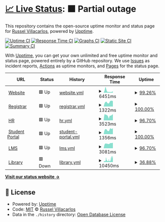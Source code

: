# [📈 Live Status](https://demo.upptime.js.org): <!--live status--> **🟧 Partial outage**

This repository contains the open-source uptime monitor and status page for [Russel Villacarlos](https://demo.upptime.js.org), powered by [Upptime](https://github.com/upptime/upptime).

[![Uptime CI](https://github.com/rlvillacarlos/cvsu-site-monitor/workflows/Uptime%20CI/badge.svg)](https://github.com/rlvillacarlos/cvsu-site-monitor/actions?query=workflow%3A%22Uptime+CI%22)
[![Response Time CI](https://github.com/rlvillacarlos/cvsu-site-monitor/workflows/Response%20Time%20CI/badge.svg)](https://github.com/rlvillacarlos/cvsu-site-monitor/actions?query=workflow%3A%22Response+Time+CI%22)
[![Graphs CI](https://github.com/rlvillacarlos/cvsu-site-monitor/workflows/Graphs%20CI/badge.svg)](https://github.com/rlvillacarlos/cvsu-site-monitor/actions?query=workflow%3A%22Graphs+CI%22)
[![Static Site CI](https://github.com/rlvillacarlos/cvsu-site-monitor/workflows/Static%20Site%20CI/badge.svg)](https://github.com/rlvillacarlos/cvsu-site-monitor/actions?query=workflow%3A%22Static+Site+CI%22)
[![Summary CI](https://github.com/rlvillacarlos/cvsu-site-monitor/workflows/Summary%20CI/badge.svg)](https://github.com/rlvillacarlos/cvsu-site-monitor/actions?query=workflow%3A%22Summary+CI%22)

With [Upptime](https://upptime.js.org), you can get your own unlimited and free uptime monitor and status page, powered entirely by a GitHub repository. We use [Issues](https://github.com/rlvillacarlos/cvsu-site-monitor/issues) as incident reports, [Actions](https://github.com/rlvillacarlos/cvsu-site-monitor/actions) as uptime monitors, and [Pages](https://demo.upptime.js.org) for the status page.

<!--start: status pages-->
<!-- This summary is generated by Upptime (https://github.com/upptime/upptime) -->
<!-- Do not edit this manually, your changes will be overwritten -->
<!-- prettier-ignore -->
| URL | Status | History | Response Time | Uptime |
| --- | ------ | ------- | ------------- | ------ |
| <img alt="" src="https://icons.duckduckgo.com/ip3/cvsu.edu.ph.ico" height="13"> [Website](https://cvsu.edu.ph) | 🟩 Up | [website.yml](https://github.com/rlvillacarlos/cvsu-site-monitor/commits/HEAD/history/website.yml) | <details><summary><img alt="Response time graph" src="./graphs/website/response-time-week.png" height="20"> 6451ms</summary><br><a href="https://rlvillacarlos.github.io/cvsu-site-monitor/history/website"><img alt="Response time 5162" src="https://img.shields.io/endpoint?url=https%3A%2F%2Fraw.githubusercontent.com%2Frlvillacarlos%2Fcvsu-site-monitor%2FHEAD%2Fapi%2Fwebsite%2Fresponse-time.json"></a><br><a href="https://rlvillacarlos.github.io/cvsu-site-monitor/history/website"><img alt="24-hour response time 5734" src="https://img.shields.io/endpoint?url=https%3A%2F%2Fraw.githubusercontent.com%2Frlvillacarlos%2Fcvsu-site-monitor%2FHEAD%2Fapi%2Fwebsite%2Fresponse-time-day.json"></a><br><a href="https://rlvillacarlos.github.io/cvsu-site-monitor/history/website"><img alt="7-day response time 6451" src="https://img.shields.io/endpoint?url=https%3A%2F%2Fraw.githubusercontent.com%2Frlvillacarlos%2Fcvsu-site-monitor%2FHEAD%2Fapi%2Fwebsite%2Fresponse-time-week.json"></a><br><a href="https://rlvillacarlos.github.io/cvsu-site-monitor/history/website"><img alt="30-day response time 4190" src="https://img.shields.io/endpoint?url=https%3A%2F%2Fraw.githubusercontent.com%2Frlvillacarlos%2Fcvsu-site-monitor%2FHEAD%2Fapi%2Fwebsite%2Fresponse-time-month.json"></a><br><a href="https://rlvillacarlos.github.io/cvsu-site-monitor/history/website"><img alt="1-year response time 5452" src="https://img.shields.io/endpoint?url=https%3A%2F%2Fraw.githubusercontent.com%2Frlvillacarlos%2Fcvsu-site-monitor%2FHEAD%2Fapi%2Fwebsite%2Fresponse-time-year.json"></a></details> | <details><summary><a href="https://rlvillacarlos.github.io/cvsu-site-monitor/history/website">99.26%</a></summary><a href="https://rlvillacarlos.github.io/cvsu-site-monitor/history/website"><img alt="All-time uptime 75.89%" src="https://img.shields.io/endpoint?url=https%3A%2F%2Fraw.githubusercontent.com%2Frlvillacarlos%2Fcvsu-site-monitor%2FHEAD%2Fapi%2Fwebsite%2Fuptime.json"></a><br><a href="https://rlvillacarlos.github.io/cvsu-site-monitor/history/website"><img alt="24-hour uptime 100.00%" src="https://img.shields.io/endpoint?url=https%3A%2F%2Fraw.githubusercontent.com%2Frlvillacarlos%2Fcvsu-site-monitor%2FHEAD%2Fapi%2Fwebsite%2Fuptime-day.json"></a><br><a href="https://rlvillacarlos.github.io/cvsu-site-monitor/history/website"><img alt="7-day uptime 99.26%" src="https://img.shields.io/endpoint?url=https%3A%2F%2Fraw.githubusercontent.com%2Frlvillacarlos%2Fcvsu-site-monitor%2FHEAD%2Fapi%2Fwebsite%2Fuptime-week.json"></a><br><a href="https://rlvillacarlos.github.io/cvsu-site-monitor/history/website"><img alt="30-day uptime 97.80%" src="https://img.shields.io/endpoint?url=https%3A%2F%2Fraw.githubusercontent.com%2Frlvillacarlos%2Fcvsu-site-monitor%2FHEAD%2Fapi%2Fwebsite%2Fuptime-month.json"></a><br><a href="https://rlvillacarlos.github.io/cvsu-site-monitor/history/website"><img alt="1-year uptime 91.32%" src="https://img.shields.io/endpoint?url=https%3A%2F%2Fraw.githubusercontent.com%2Frlvillacarlos%2Fcvsu-site-monitor%2FHEAD%2Fapi%2Fwebsite%2Fuptime-year.json"></a></details>
| <img alt="" src="https://icons.duckduckgo.com/ip3/registrar.cvsu.edu.ph.ico" height="13"> [Registrar](https://registrar.cvsu.edu.ph) | 🟩 Up | [registrar.yml](https://github.com/rlvillacarlos/cvsu-site-monitor/commits/HEAD/history/registrar.yml) | <details><summary><img alt="Response time graph" src="./graphs/registrar/response-time-week.png" height="20"> 1322ms</summary><br><a href="https://rlvillacarlos.github.io/cvsu-site-monitor/history/registrar"><img alt="Response time 2949" src="https://img.shields.io/endpoint?url=https%3A%2F%2Fraw.githubusercontent.com%2Frlvillacarlos%2Fcvsu-site-monitor%2FHEAD%2Fapi%2Fregistrar%2Fresponse-time.json"></a><br><a href="https://rlvillacarlos.github.io/cvsu-site-monitor/history/registrar"><img alt="24-hour response time 1566" src="https://img.shields.io/endpoint?url=https%3A%2F%2Fraw.githubusercontent.com%2Frlvillacarlos%2Fcvsu-site-monitor%2FHEAD%2Fapi%2Fregistrar%2Fresponse-time-day.json"></a><br><a href="https://rlvillacarlos.github.io/cvsu-site-monitor/history/registrar"><img alt="7-day response time 1322" src="https://img.shields.io/endpoint?url=https%3A%2F%2Fraw.githubusercontent.com%2Frlvillacarlos%2Fcvsu-site-monitor%2FHEAD%2Fapi%2Fregistrar%2Fresponse-time-week.json"></a><br><a href="https://rlvillacarlos.github.io/cvsu-site-monitor/history/registrar"><img alt="30-day response time 1757" src="https://img.shields.io/endpoint?url=https%3A%2F%2Fraw.githubusercontent.com%2Frlvillacarlos%2Fcvsu-site-monitor%2FHEAD%2Fapi%2Fregistrar%2Fresponse-time-month.json"></a><br><a href="https://rlvillacarlos.github.io/cvsu-site-monitor/history/registrar"><img alt="1-year response time 3301" src="https://img.shields.io/endpoint?url=https%3A%2F%2Fraw.githubusercontent.com%2Frlvillacarlos%2Fcvsu-site-monitor%2FHEAD%2Fapi%2Fregistrar%2Fresponse-time-year.json"></a></details> | <details><summary><a href="https://rlvillacarlos.github.io/cvsu-site-monitor/history/registrar">100.00%</a></summary><a href="https://rlvillacarlos.github.io/cvsu-site-monitor/history/registrar"><img alt="All-time uptime 73.57%" src="https://img.shields.io/endpoint?url=https%3A%2F%2Fraw.githubusercontent.com%2Frlvillacarlos%2Fcvsu-site-monitor%2FHEAD%2Fapi%2Fregistrar%2Fuptime.json"></a><br><a href="https://rlvillacarlos.github.io/cvsu-site-monitor/history/registrar"><img alt="24-hour uptime 100.00%" src="https://img.shields.io/endpoint?url=https%3A%2F%2Fraw.githubusercontent.com%2Frlvillacarlos%2Fcvsu-site-monitor%2FHEAD%2Fapi%2Fregistrar%2Fuptime-day.json"></a><br><a href="https://rlvillacarlos.github.io/cvsu-site-monitor/history/registrar"><img alt="7-day uptime 100.00%" src="https://img.shields.io/endpoint?url=https%3A%2F%2Fraw.githubusercontent.com%2Frlvillacarlos%2Fcvsu-site-monitor%2FHEAD%2Fapi%2Fregistrar%2Fuptime-week.json"></a><br><a href="https://rlvillacarlos.github.io/cvsu-site-monitor/history/registrar"><img alt="30-day uptime 98.59%" src="https://img.shields.io/endpoint?url=https%3A%2F%2Fraw.githubusercontent.com%2Frlvillacarlos%2Fcvsu-site-monitor%2FHEAD%2Fapi%2Fregistrar%2Fuptime-month.json"></a><br><a href="https://rlvillacarlos.github.io/cvsu-site-monitor/history/registrar"><img alt="1-year uptime 95.22%" src="https://img.shields.io/endpoint?url=https%3A%2F%2Fraw.githubusercontent.com%2Frlvillacarlos%2Fcvsu-site-monitor%2FHEAD%2Fapi%2Fregistrar%2Fuptime-year.json"></a></details>
| <img alt="" src="https://icons.duckduckgo.com/ip3/hr.cvsu.edu.ph.ico" height="13"> [HR](https://hr.cvsu.edu.ph) | 🟩 Up | [hr.yml](https://github.com/rlvillacarlos/cvsu-site-monitor/commits/HEAD/history/hr.yml) | <details><summary><img alt="Response time graph" src="./graphs/hr/response-time-week.png" height="20"> 3523ms</summary><br><a href="https://rlvillacarlos.github.io/cvsu-site-monitor/history/hr"><img alt="Response time 3332" src="https://img.shields.io/endpoint?url=https%3A%2F%2Fraw.githubusercontent.com%2Frlvillacarlos%2Fcvsu-site-monitor%2FHEAD%2Fapi%2Fhr%2Fresponse-time.json"></a><br><a href="https://rlvillacarlos.github.io/cvsu-site-monitor/history/hr"><img alt="24-hour response time 4415" src="https://img.shields.io/endpoint?url=https%3A%2F%2Fraw.githubusercontent.com%2Frlvillacarlos%2Fcvsu-site-monitor%2FHEAD%2Fapi%2Fhr%2Fresponse-time-day.json"></a><br><a href="https://rlvillacarlos.github.io/cvsu-site-monitor/history/hr"><img alt="7-day response time 3523" src="https://img.shields.io/endpoint?url=https%3A%2F%2Fraw.githubusercontent.com%2Frlvillacarlos%2Fcvsu-site-monitor%2FHEAD%2Fapi%2Fhr%2Fresponse-time-week.json"></a><br><a href="https://rlvillacarlos.github.io/cvsu-site-monitor/history/hr"><img alt="30-day response time 4364" src="https://img.shields.io/endpoint?url=https%3A%2F%2Fraw.githubusercontent.com%2Frlvillacarlos%2Fcvsu-site-monitor%2FHEAD%2Fapi%2Fhr%2Fresponse-time-month.json"></a><br><a href="https://rlvillacarlos.github.io/cvsu-site-monitor/history/hr"><img alt="1-year response time 3332" src="https://img.shields.io/endpoint?url=https%3A%2F%2Fraw.githubusercontent.com%2Frlvillacarlos%2Fcvsu-site-monitor%2FHEAD%2Fapi%2Fhr%2Fresponse-time-year.json"></a></details> | <details><summary><a href="https://rlvillacarlos.github.io/cvsu-site-monitor/history/hr">96.70%</a></summary><a href="https://rlvillacarlos.github.io/cvsu-site-monitor/history/hr"><img alt="All-time uptime 94.63%" src="https://img.shields.io/endpoint?url=https%3A%2F%2Fraw.githubusercontent.com%2Frlvillacarlos%2Fcvsu-site-monitor%2FHEAD%2Fapi%2Fhr%2Fuptime.json"></a><br><a href="https://rlvillacarlos.github.io/cvsu-site-monitor/history/hr"><img alt="24-hour uptime 100.00%" src="https://img.shields.io/endpoint?url=https%3A%2F%2Fraw.githubusercontent.com%2Frlvillacarlos%2Fcvsu-site-monitor%2FHEAD%2Fapi%2Fhr%2Fuptime-day.json"></a><br><a href="https://rlvillacarlos.github.io/cvsu-site-monitor/history/hr"><img alt="7-day uptime 96.70%" src="https://img.shields.io/endpoint?url=https%3A%2F%2Fraw.githubusercontent.com%2Frlvillacarlos%2Fcvsu-site-monitor%2FHEAD%2Fapi%2Fhr%2Fuptime-week.json"></a><br><a href="https://rlvillacarlos.github.io/cvsu-site-monitor/history/hr"><img alt="30-day uptime 87.81%" src="https://img.shields.io/endpoint?url=https%3A%2F%2Fraw.githubusercontent.com%2Frlvillacarlos%2Fcvsu-site-monitor%2FHEAD%2Fapi%2Fhr%2Fuptime-month.json"></a><br><a href="https://rlvillacarlos.github.io/cvsu-site-monitor/history/hr"><img alt="1-year uptime 94.63%" src="https://img.shields.io/endpoint?url=https%3A%2F%2Fraw.githubusercontent.com%2Frlvillacarlos%2Fcvsu-site-monitor%2FHEAD%2Fapi%2Fhr%2Fuptime-year.json"></a></details>
| <img alt="" src="https://icons.duckduckgo.com/ip3/myportal.cvsu.edu.ph.ico" height="13"> [Student Portal](https://myportal.cvsu.edu.ph) | 🟩 Up | [student-portal.yml](https://github.com/rlvillacarlos/cvsu-site-monitor/commits/HEAD/history/student-portal.yml) | <details><summary><img alt="Response time graph" src="./graphs/student-portal/response-time-week.png" height="20"> 1356ms</summary><br><a href="https://rlvillacarlos.github.io/cvsu-site-monitor/history/student-portal"><img alt="Response time 1971" src="https://img.shields.io/endpoint?url=https%3A%2F%2Fraw.githubusercontent.com%2Frlvillacarlos%2Fcvsu-site-monitor%2FHEAD%2Fapi%2Fstudent-portal%2Fresponse-time.json"></a><br><a href="https://rlvillacarlos.github.io/cvsu-site-monitor/history/student-portal"><img alt="24-hour response time 1702" src="https://img.shields.io/endpoint?url=https%3A%2F%2Fraw.githubusercontent.com%2Frlvillacarlos%2Fcvsu-site-monitor%2FHEAD%2Fapi%2Fstudent-portal%2Fresponse-time-day.json"></a><br><a href="https://rlvillacarlos.github.io/cvsu-site-monitor/history/student-portal"><img alt="7-day response time 1356" src="https://img.shields.io/endpoint?url=https%3A%2F%2Fraw.githubusercontent.com%2Frlvillacarlos%2Fcvsu-site-monitor%2FHEAD%2Fapi%2Fstudent-portal%2Fresponse-time-week.json"></a><br><a href="https://rlvillacarlos.github.io/cvsu-site-monitor/history/student-portal"><img alt="30-day response time 1605" src="https://img.shields.io/endpoint?url=https%3A%2F%2Fraw.githubusercontent.com%2Frlvillacarlos%2Fcvsu-site-monitor%2FHEAD%2Fapi%2Fstudent-portal%2Fresponse-time-month.json"></a><br><a href="https://rlvillacarlos.github.io/cvsu-site-monitor/history/student-portal"><img alt="1-year response time 2118" src="https://img.shields.io/endpoint?url=https%3A%2F%2Fraw.githubusercontent.com%2Frlvillacarlos%2Fcvsu-site-monitor%2FHEAD%2Fapi%2Fstudent-portal%2Fresponse-time-year.json"></a></details> | <details><summary><a href="https://rlvillacarlos.github.io/cvsu-site-monitor/history/student-portal">100.00%</a></summary><a href="https://rlvillacarlos.github.io/cvsu-site-monitor/history/student-portal"><img alt="All-time uptime 96.82%" src="https://img.shields.io/endpoint?url=https%3A%2F%2Fraw.githubusercontent.com%2Frlvillacarlos%2Fcvsu-site-monitor%2FHEAD%2Fapi%2Fstudent-portal%2Fuptime.json"></a><br><a href="https://rlvillacarlos.github.io/cvsu-site-monitor/history/student-portal"><img alt="24-hour uptime 100.00%" src="https://img.shields.io/endpoint?url=https%3A%2F%2Fraw.githubusercontent.com%2Frlvillacarlos%2Fcvsu-site-monitor%2FHEAD%2Fapi%2Fstudent-portal%2Fuptime-day.json"></a><br><a href="https://rlvillacarlos.github.io/cvsu-site-monitor/history/student-portal"><img alt="7-day uptime 100.00%" src="https://img.shields.io/endpoint?url=https%3A%2F%2Fraw.githubusercontent.com%2Frlvillacarlos%2Fcvsu-site-monitor%2FHEAD%2Fapi%2Fstudent-portal%2Fuptime-week.json"></a><br><a href="https://rlvillacarlos.github.io/cvsu-site-monitor/history/student-portal"><img alt="30-day uptime 98.68%" src="https://img.shields.io/endpoint?url=https%3A%2F%2Fraw.githubusercontent.com%2Frlvillacarlos%2Fcvsu-site-monitor%2FHEAD%2Fapi%2Fstudent-portal%2Fuptime-month.json"></a><br><a href="https://rlvillacarlos.github.io/cvsu-site-monitor/history/student-portal"><img alt="1-year uptime 95.49%" src="https://img.shields.io/endpoint?url=https%3A%2F%2Fraw.githubusercontent.com%2Frlvillacarlos%2Fcvsu-site-monitor%2FHEAD%2Fapi%2Fstudent-portal%2Fuptime-year.json"></a></details>
| <img alt="" src="https://icons.duckduckgo.com/ip3/elearning.cvsu.edu.ph.ico" height="13"> [LMS](https://elearning.cvsu.edu.ph) | 🟩 Up | [lms.yml](https://github.com/rlvillacarlos/cvsu-site-monitor/commits/HEAD/history/lms.yml) | <details><summary><img alt="Response time graph" src="./graphs/lms/response-time-week.png" height="20"> 3081ms</summary><br><a href="https://rlvillacarlos.github.io/cvsu-site-monitor/history/lms"><img alt="Response time 3172" src="https://img.shields.io/endpoint?url=https%3A%2F%2Fraw.githubusercontent.com%2Frlvillacarlos%2Fcvsu-site-monitor%2FHEAD%2Fapi%2Flms%2Fresponse-time.json"></a><br><a href="https://rlvillacarlos.github.io/cvsu-site-monitor/history/lms"><img alt="24-hour response time 3538" src="https://img.shields.io/endpoint?url=https%3A%2F%2Fraw.githubusercontent.com%2Frlvillacarlos%2Fcvsu-site-monitor%2FHEAD%2Fapi%2Flms%2Fresponse-time-day.json"></a><br><a href="https://rlvillacarlos.github.io/cvsu-site-monitor/history/lms"><img alt="7-day response time 3081" src="https://img.shields.io/endpoint?url=https%3A%2F%2Fraw.githubusercontent.com%2Frlvillacarlos%2Fcvsu-site-monitor%2FHEAD%2Fapi%2Flms%2Fresponse-time-week.json"></a><br><a href="https://rlvillacarlos.github.io/cvsu-site-monitor/history/lms"><img alt="30-day response time 3979" src="https://img.shields.io/endpoint?url=https%3A%2F%2Fraw.githubusercontent.com%2Frlvillacarlos%2Fcvsu-site-monitor%2FHEAD%2Fapi%2Flms%2Fresponse-time-month.json"></a><br><a href="https://rlvillacarlos.github.io/cvsu-site-monitor/history/lms"><img alt="1-year response time 3211" src="https://img.shields.io/endpoint?url=https%3A%2F%2Fraw.githubusercontent.com%2Frlvillacarlos%2Fcvsu-site-monitor%2FHEAD%2Fapi%2Flms%2Fresponse-time-year.json"></a></details> | <details><summary><a href="https://rlvillacarlos.github.io/cvsu-site-monitor/history/lms">96.70%</a></summary><a href="https://rlvillacarlos.github.io/cvsu-site-monitor/history/lms"><img alt="All-time uptime 97.81%" src="https://img.shields.io/endpoint?url=https%3A%2F%2Fraw.githubusercontent.com%2Frlvillacarlos%2Fcvsu-site-monitor%2FHEAD%2Fapi%2Flms%2Fuptime.json"></a><br><a href="https://rlvillacarlos.github.io/cvsu-site-monitor/history/lms"><img alt="24-hour uptime 100.00%" src="https://img.shields.io/endpoint?url=https%3A%2F%2Fraw.githubusercontent.com%2Frlvillacarlos%2Fcvsu-site-monitor%2FHEAD%2Fapi%2Flms%2Fuptime-day.json"></a><br><a href="https://rlvillacarlos.github.io/cvsu-site-monitor/history/lms"><img alt="7-day uptime 96.70%" src="https://img.shields.io/endpoint?url=https%3A%2F%2Fraw.githubusercontent.com%2Frlvillacarlos%2Fcvsu-site-monitor%2FHEAD%2Fapi%2Flms%2Fuptime-week.json"></a><br><a href="https://rlvillacarlos.github.io/cvsu-site-monitor/history/lms"><img alt="30-day uptime 87.73%" src="https://img.shields.io/endpoint?url=https%3A%2F%2Fraw.githubusercontent.com%2Frlvillacarlos%2Fcvsu-site-monitor%2FHEAD%2Fapi%2Flms%2Fuptime-month.json"></a><br><a href="https://rlvillacarlos.github.io/cvsu-site-monitor/history/lms"><img alt="1-year uptime 96.76%" src="https://img.shields.io/endpoint?url=https%3A%2F%2Fraw.githubusercontent.com%2Frlvillacarlos%2Fcvsu-site-monitor%2FHEAD%2Fapi%2Flms%2Fuptime-year.json"></a></details>
| <img alt="" src="https://icons.duckduckgo.com/ip3/library.cvsu.edu.ph.ico" height="13"> [Library](http://library.cvsu.edu.ph) | 🟥 Down | [library.yml](https://github.com/rlvillacarlos/cvsu-site-monitor/commits/HEAD/history/library.yml) | <details><summary><img alt="Response time graph" src="./graphs/library/response-time-week.png" height="20"> 10450ms</summary><br><a href="https://rlvillacarlos.github.io/cvsu-site-monitor/history/library"><img alt="Response time 9080" src="https://img.shields.io/endpoint?url=https%3A%2F%2Fraw.githubusercontent.com%2Frlvillacarlos%2Fcvsu-site-monitor%2FHEAD%2Fapi%2Flibrary%2Fresponse-time.json"></a><br><a href="https://rlvillacarlos.github.io/cvsu-site-monitor/history/library"><img alt="24-hour response time 6085" src="https://img.shields.io/endpoint?url=https%3A%2F%2Fraw.githubusercontent.com%2Frlvillacarlos%2Fcvsu-site-monitor%2FHEAD%2Fapi%2Flibrary%2Fresponse-time-day.json"></a><br><a href="https://rlvillacarlos.github.io/cvsu-site-monitor/history/library"><img alt="7-day response time 10450" src="https://img.shields.io/endpoint?url=https%3A%2F%2Fraw.githubusercontent.com%2Frlvillacarlos%2Fcvsu-site-monitor%2FHEAD%2Fapi%2Flibrary%2Fresponse-time-week.json"></a><br><a href="https://rlvillacarlos.github.io/cvsu-site-monitor/history/library"><img alt="30-day response time 10148" src="https://img.shields.io/endpoint?url=https%3A%2F%2Fraw.githubusercontent.com%2Frlvillacarlos%2Fcvsu-site-monitor%2FHEAD%2Fapi%2Flibrary%2Fresponse-time-month.json"></a><br><a href="https://rlvillacarlos.github.io/cvsu-site-monitor/history/library"><img alt="1-year response time 9638" src="https://img.shields.io/endpoint?url=https%3A%2F%2Fraw.githubusercontent.com%2Frlvillacarlos%2Fcvsu-site-monitor%2FHEAD%2Fapi%2Flibrary%2Fresponse-time-year.json"></a></details> | <details><summary><a href="https://rlvillacarlos.github.io/cvsu-site-monitor/history/library">36.88%</a></summary><a href="https://rlvillacarlos.github.io/cvsu-site-monitor/history/library"><img alt="All-time uptime 97.45%" src="https://img.shields.io/endpoint?url=https%3A%2F%2Fraw.githubusercontent.com%2Frlvillacarlos%2Fcvsu-site-monitor%2FHEAD%2Fapi%2Flibrary%2Fuptime.json"></a><br><a href="https://rlvillacarlos.github.io/cvsu-site-monitor/history/library"><img alt="24-hour uptime 9.27%" src="https://img.shields.io/endpoint?url=https%3A%2F%2Fraw.githubusercontent.com%2Frlvillacarlos%2Fcvsu-site-monitor%2FHEAD%2Fapi%2Flibrary%2Fuptime-day.json"></a><br><a href="https://rlvillacarlos.github.io/cvsu-site-monitor/history/library"><img alt="7-day uptime 36.88%" src="https://img.shields.io/endpoint?url=https%3A%2F%2Fraw.githubusercontent.com%2Frlvillacarlos%2Fcvsu-site-monitor%2FHEAD%2Fapi%2Flibrary%2Fuptime-week.json"></a><br><a href="https://rlvillacarlos.github.io/cvsu-site-monitor/history/library"><img alt="30-day uptime 69.63%" src="https://img.shields.io/endpoint?url=https%3A%2F%2Fraw.githubusercontent.com%2Frlvillacarlos%2Fcvsu-site-monitor%2FHEAD%2Fapi%2Flibrary%2Fuptime-month.json"></a><br><a href="https://rlvillacarlos.github.io/cvsu-site-monitor/history/library"><img alt="1-year uptime 96.86%" src="https://img.shields.io/endpoint?url=https%3A%2F%2Fraw.githubusercontent.com%2Frlvillacarlos%2Fcvsu-site-monitor%2FHEAD%2Fapi%2Flibrary%2Fuptime-year.json"></a></details>

<!--end: status pages-->

[**Visit our status website →**](https://rlvillacarlos.github.io/cvsu-site-monitor)

## 📄 License

- Powered by: [Upptime](https://github.com/upptime/upptime)
- Code: [MIT](./LICENSE) © [Russel Villacarlos](https://demo.upptime.js.org)
- Data in the `./history` directory: [Open Database License](https://opendatacommons.org/licenses/odbl/1-0/)
